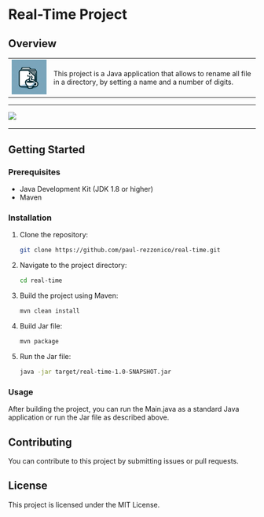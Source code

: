 # Real-Time Project

## Overview

<table>
  <tr>
    <td>
      <img src=./logo.png width=150px />
    </td>
    <td>
      <p>This project is a Java application that allows to rename all file in a directory, by setting a name and a number of digits.</p>
    </td>
  </tr>
</table>

--- 

<img src="https://drive.google.com/uc?export=view&id=1ftgqaegFSdgj86hUJP0pATaG34S4d-Rs" width="280" >   

---

## Getting Started

### Prerequisites

- Java Development Kit (JDK 1.8 or higher)
- Maven

### Installation

1. Clone the repository:
    ```bash
    git clone https://github.com/paul-rezzonico/real-time.git
    ```

2. Navigate to the project directory:
    ```bash
    cd real-time
    ```

3. Build the project using Maven:

    ```bash
    mvn clean install
    ```

4. Build Jar file:

    ```bash
    mvn package
    ```

5. Run the Jar file:

    ```bash
    java -jar target/real-time-1.0-SNAPSHOT.jar
    ```

### Usage
After building the project, you can run the Main.java as a standard Java application or run the Jar file as described above.

## Contributing
You can contribute to this project by submitting issues or pull requests. 

## License
This project is licensed under the MIT License.
